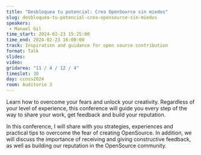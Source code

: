 ```yaml
---
title: "Desbloquea tu potencial: Crea OpenSource sin miedos"
slug: desbloquea-tu-potencial-crea-opensource-sin-miedos
speakers:
 - Manuel Gil
time_start: 2024-02-23 15:25:00
time_end: 2024-02-23 16:00:00
track: Inspiration and guidance for open source contribution
format: Talk
slides: 
video: 
gridarea: "11 / 4 / 12 / 4"
timeslot: 30
day: ccoss2024
room: Auditorio 3
---
```


Learn how to overcome your fears and unlock your creativity. Regardless of your level of experience, this conference will guide you every step of the way to share your work, get feedback and build your reputation.
 
 
 
 In this conference, I will share with you strategies, experiences and practical tips to overcome the fear of creating OpenSource. In addition, we will discuss the importance of receiving and giving constructive feedback, as well as building our reputation in the OpenSource community.